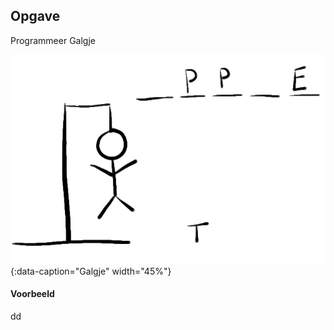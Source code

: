 ## Opgave

Programmeer Galgje

![Galgje](media/hangman.png "Galgje"){:data-caption="Galgje" width="45%"}

#### Voorbeeld

dd